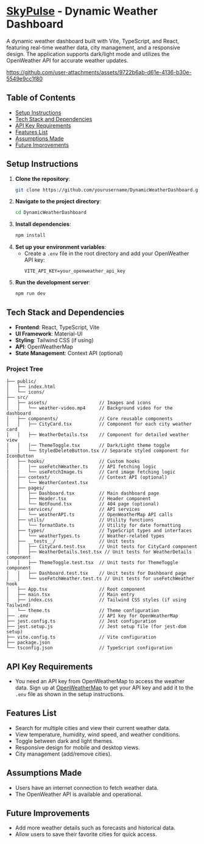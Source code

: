 # [SkyPulse](https://skypulse-wd.netlify.app/) - Dynamic Weather Dashboard
A dynamic weather dashboard built with Vite, TypeScript, and React, featuring real-time weather data, city management, and a responsive design. The application supports dark/light mode and utilizes the OpenWeather API for accurate weather updates.

https://github.com/user-attachments/assets/9722b6ab-d61e-4136-b30e-5549e9cc1f80

## Table of Contents
- [Setup Instructions](#setup-instructions)
- [Tech Stack and Dependencies](#tech-stack-and-dependencies)
- [API Key Requirements](#api-key-requirements)
- [Features List](#features-list)
- [Assumptions Made](#assumptions-made)
- [Future Improvements](#future-improvements)
## Setup Instructions
1. **Clone the repository**:
   ```bash
   git clone https://github.com/yourusername/DynamicWeatherDashboard.git
   ```
2. **Navigate to the project directory**:
   ```bash
   cd DynamicWeatherDashboard
   ```
3. **Install dependencies**:
   ```bash
   npm install
   ```
4. **Set up your environment variables**:
   - Create a `.env` file in the root directory and add your OpenWeather API key:
     ```
     VITE_API_KEY=your_openweather_api_key
     ```
5. **Run the development server**:
   ```bash
   npm run dev
   ```
## Tech Stack and Dependencies
- **Frontend**: React, TypeScript, Vite
- **UI Framework**: Material-UI
- **Styling**: Tailwind CSS (if using)
- **API**: OpenWeatherMap
- **State Management**: Context API (optional)
### Project Tree
```DynamicWeatherDashboard/
├── public/
│   ├── index.html
│   └── icons/
├── src/
│   ├── assets/                   // Images and icons
│   │   └── weather-video.mp4     // Background video for the dashboard
│   ├── components/               // Core reusable components
│   │   ├── CityCard.tsx          // Component for each city weather card
│   │   ├── WeatherDetails.tsx    // Component for detailed weather view
│   │   |── ThemeToggle.tsx       // Dark/Light theme toggle
|   |   └── StyledDeleteButton.tsx // Separate styled component for IconButton 
│   ├── hooks/                    // Custom hooks
│   │   |── useFetchWeather.ts    // API fetching logic
|   |   └── useFetchImage.ts      // Card image fetching logic
│   ├── context/                  // Context API (optional)
│   │   └── WeatherContext.tsx
│   ├── pages/
│   │   ├── Dashboard.tsx         // Main dashboard page
│   │   ├── Header.tsx            // Header component
│   │   └── NotFound.tsx          // 404 page (optional)
│   ├── services/                 // API services
│   │   └── weatherAPI.ts         // OpenWeatherMap API calls
│   ├── utils/                    // Utility functions
│   │   └── formatDate.ts         // Utility for date formatting
│   ├── types/                    // TypeScript types and interfaces
│   │   └── weatherTypes.ts       // Weather-related types
│   ├── __tests__/                // Unit tests
│   │   ├── CityCard.test.tsx     // Unit tests for CityCard component
│   │   ├── WeatherDetails.test.tsx // Unit tests for WeatherDetails component
│   │   ├── ThemeToggle.test.tsx  // Unit tests for ThemeToggle component
│   │   ├── Dashboard.test.tsx    // Unit tests for Dashboard page
│   │   └── useFetchWeather.test.ts // Unit tests for useFetchWeather hook
│   ├── App.tsx                   // Root component
│   ├── main.tsx                  // Main entry
│   ├── index.css                 // Tailwind CSS styles (if using Tailwind)
│   └── theme.ts                  // Theme configuration
├── .env                          // API key for OpenWeatherMap
├── jest.config.ts                // Jest configuration
├── jest.setup.js                 // Jest setup file (for jest-dom setup)
├── vite.config.ts                // Vite configuration
├── package.json
└── tsconfig.json                 // TypeScript configuration

```
## API Key Requirements
- You need an API key from OpenWeatherMap to access the weather data. Sign up at [OpenWeatherMap](https://openweathermap.org/) to get your API key and add it to the `.env` file as shown in the setup instructions.
## Features List
- Search for multiple cities and view their current weather data.
- View temperature, humidity, wind speed, and weather conditions.
- Toggle between dark and light themes.
- Responsive design for mobile and desktop views.
- City management (add/remove cities).
## Assumptions Made
- Users have an internet connection to fetch weather data.
- The OpenWeather API is available and operational.
## Future Improvements
- Add more weather details such as forecasts and historical data.
- Allow users to save their favorite cities for quick access.
